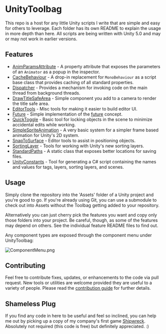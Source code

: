 # UnityToolbag

This repo is a host for any little Unity scripts I write that are simple and easy for others to leverage. Each folder has its own README to explain the usage in more depth than here. All scripts are being written with Unity 5.0 and may or may not work in earlier versions.

## Features

- [AnimParamsAttribute](AnimParamsAttribute) - A property attribute that exposes the parameters of an `Animator` as a popup in the inspector.
- [CacheBehaviour](CacheBehaviour) - A drop-in replacement for `MonoBehaviour` as a script base class that provides caching of all standard properties.
- [Dispatcher](Dispatcher) - Provides a mechanism for invoking code on the main thread from background threads.
- [DrawTitleSafeArea](DrawTitleSafeArea) - Simple component you add to a camera to render the title safe area.
- [EditorTools](EditorTools) - Misc tools for making it easier to build editor UI.
- [Future](Future) - Simple implementation of the [future](http://en.wikipedia.org/wiki/Futures_and_promises) concept.
- [QuickToggle](QuickToggle) - Basic tool for locking objects in the scene to minimize accidental edits while working.
- [SimpleSpriteAnimation](SimpleSpriteAnimation) - A very basic system for a simpler frame based animation for Unity's 2D system.
- [SnapToSurface](SnapToSurface) - Editor tools to assist in positioning objects.
- [SortingLayer](SortingLayer) - Tools for working with Unity's new sorting layers.
- [StandardPaths](StandardPaths) - A static class that exposes better locations for saving files.
- [UnityConstants](UnityConstants) - Tool for generating a C# script containing the names and values for tags, layers, sorting layers, and scenes.

## Usage

Simply clone the repository into the 'Assets' folder of a Unity project and you're good to go. If you're already using Git, you can use a submodule to check out into Assets without the Toolbag getting added to your repository.

Alternatively you can just cherry pick the features you want and copy only those folders into your project. Be careful, though, as some of the features may depend on others. See the individual feature README files to find out.

Any component types are exposed through the component menu under UnityToolbag:

![ComponentMenu.png](https://raw.github.com/nickgravelyn/UnityToolbag/master/ComponentMenu.png)


## Contributing

Feel free to contribute fixes, updates, or enhancements to the code via pull request. New tools or utilities are welcome provided they are useful to a variety of people. Please read the [contribution guide](https://github.com/nickgravelyn/UnityToolbag/wiki/Contributing-Guide) for further details.


## Shameless Plug

If you find any code in here to be useful and feel so inclined, you can help me out by picking up a copy of my company's first game [Shipwreck](http://brushfiregames.com/shipwreck). Absolutely not required (this code is free) but definitely appreciated. :)
